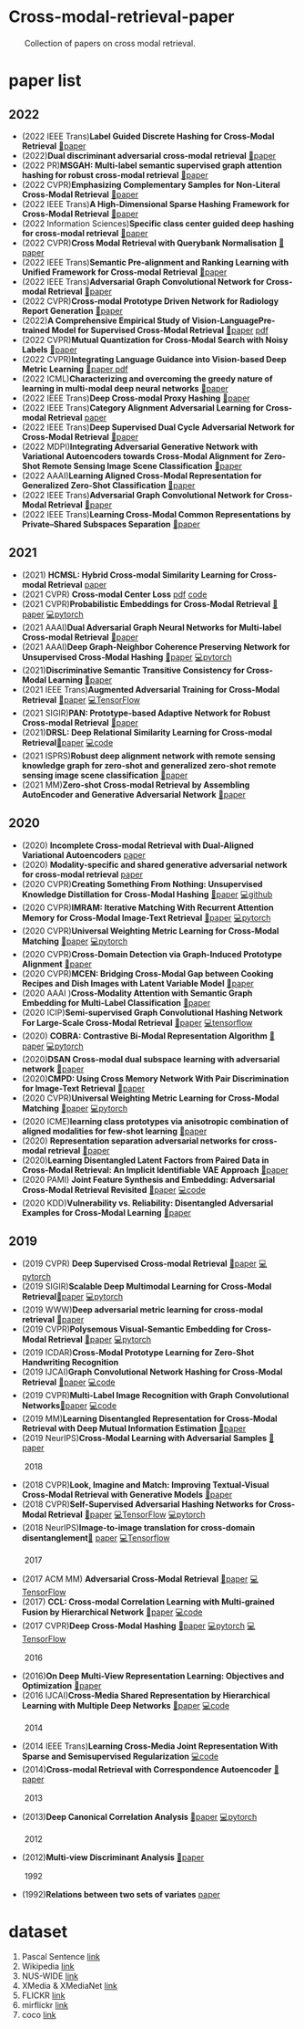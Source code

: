 # Cross-modal-retrieval-paper

　　Collection of papers on cross modal retrieval.

# paper list

## 2022

* (2022 IEEE Trans)**Label Guided Discrete Hashing for Cross-Modal Retrieval** [📄paper](https://ieeexplore.ieee.org/stamp/stamp.jsp?arnumber=9928071)
* (2022)**Dual discriminant adversarial cross-modal retrieval** [📄paper](https://link.springer.com/article/10.1007/s10489-022-03653-7)
* (2022 PR)**MSGAH: Multi-label semantic supervised graph attention hashing for robust cross-modal retrieval** [📄paper](https://www.sciencedirect.com/science/article/pii/S0031320322001571)
* (2022 CVPR)**Emphasizing Complementary Samples for Non-Literal Cross-Modal Retrieval** [📄paper](https://openaccess.thecvf.com/content/CVPR2022W/MULA/html/Thomas_Emphasizing_Complementary_Samples_for_Non-Literal_Cross-Modal_Retrieval_CVPRW_2022_paper.html)
* (2022 IEEE Trans)**A High-Dimensional Sparse Hashing Framework for Cross-Modal Retrieval** ​[📄paper](https://ieeexplore.ieee.org/abstract/document/9847257)
* (2022 Information Sciences)**Specific class center guided deep hashing for cross-modal retrieval** [📄paper](https://www.sciencedirect.com/science/article/pii/S0020025522007848)
* (2022 CVPR)**Cross Modal Retrieval with Querybank Normalisation** [📄paper](https://openaccess.thecvf.com/content/CVPR2022/papers/Bogolin_Cross_Modal_Retrieval_With_Querybank_Normalisation_CVPR_2022_paper.pdf)
* (2022 IEEE Trans)**Semantic Pre-alignment and Ranking Learning with Unified Framework for Cross-modal Retrieval** [📄paper](https://ieeexplore.ieee.org/abstract/document/9794649)
* (2022 IEEE Trans)**Adversarial Graph Convolutional Network for Cross-modal Retrieval** [📄paper](https://ieeexplore.ieee.org/stamp/stamp.jsp?tp=&arnumber=9411880&tag=1)
* (2022 CVPR)**Cross-modal Prototype Driven Network for Radiology Report Generation** [📄paper](https://arxiv.org/abs/2207.04818)
* (2022)**A Comprehensive Empirical Study of Vision-LanguagePre-trained Model for Supervised Cross-Modal Retrieval** [📄paper](https://arxiv.org/abs/2201.02772) [pdf](https://arxiv.org/pdf/2201.02772.pdf)
* (2022 CVPR)**Mutual Quantization for Cross-Modal Search with Noisy Labels** [📄paper](https://openaccess.thecvf.com/content/CVPR2022/html/Yang_Mutual_Quantization_for_Cross-Modal_Search_With_Noisy_Labels_CVPR_2022_paper.html)
* (2022 CVPR)**Integrating Language Guidance into Vision-based Deep Metric Learning** [📄paper ](https://openaccess.thecvf.com/content/CVPR2022/html/Roth_Integrating_Language_Guidance_Into_Vision-Based_Deep_Metric_Learning_CVPR_2022_paper.html) [pdf](https://openaccess.thecvf.com/content/CVPR2022/papers/Roth_Integrating_Language_Guidance_Into_Vision-Based_Deep_Metric_Learning_CVPR_2022_paper.pdf)
* (2022 ICML)**Characterizing and overcoming the greedy nature of learning in multi-modal deep neural networks** [📄paper](https://proceedings.mlr.press/v162/wu22d.html)
* (2022 IEEE Trans)**Deep Cross-modal Proxy Hashing** [📄paper ](https://ieeexplore.ieee.org/abstract/document/9809792)
* (2022 IEEE Trans)**Category Alignment Adversarial Learning for Cross-modal Retrieval** [paper ](https://ieeexplore.ieee.org/abstract/document/9737126)
* (2022 IEEE Trans)**Deep Supervised Dual Cycle Adversarial Network for Cross-Modal Retrieval** [📄paper](https://ieeexplore.ieee.org/abstract/document/9880488)
* (2022 MDPI)**Integrating Adversarial Generative Network with Variational Autoencoders towards Cross-Modal Alignment for Zero-Shot Remote Sensing Image Scene Classification** [📄paper](https://www.mdpi.com/2072-4292/14/18/4533)
* (2022 AAAI)**Learning Aligned Cross-Modal Representation for Generalized Zero-Shot Classification** [📄paper](https://ojs.aaai.org/index.php/AAAI/article/view/20614)
* (2022 IEEE Trans)**Adversarial Graph Convolutional Network for Cross-Modal Retrieval**  [📄paper](https://ieeexplore.ieee.org/document/9411880)
* (2022 IEEE Trans)**Learning Cross-Modal Common Representations by Private–Shared Subspaces Separation** [📄paper](https://ieeexplore.ieee.org/document/9165187)

## 2021

- (2021) **HCMSL: Hybrid Cross-modal Similarity Learning for Cross-modal Retrieval** [paper](https://www.researchgate.net/profile/Chengyuan-Zhang-6/publication/344307665_HCMSL_Hybrid_Cross-Modal_Similarity_Learning_for_Cross-Modal_Retrieval/links/5f658e59458515b7cf3eda00/HCMSL-Hybrid-Cross-Modal-Similarity-Learning-for-Cross-Modal-Retrieval.pdf)
- (2021 CVPR) **Cross-modal Center Loss** [pdf](https://arxiv.org/abs/2008.03561) [code](https://github.com/LongLong-Jing/Cross-Modal-Center-Loss)
- (2021 CVPR)**Probabilistic Embeddings for Cross-Modal Retrieval**  [📄paper](https://arxiv.org/pdf/2101.05068.pdf)  [💻pytorch](https://github.com/naver-ai/pcme)
- (2021 AAAI)**Dual Adversarial Graph Neural Networks for Multi-label Cross-modal Retrieval** [📄paper](https://www.aaai.org/AAAI21Papers/AAAI-6207.QianS.pdf)
- (2021 AAAI)**Deep Graph-Neighbor Coherence Preserving Network for Unsupervised Cross-Modal  Hashing** [📄paper](https://www.aaai.org/AAAI21Papers/AAAI-2796.YuJ.pdf)  [💻pytorch](https://github.com/Atmegal/DGCPN)
- (2021)**Discriminative Semantic Transitive Consistency for Cross-Modal Learning** [📄paper](https://arxiv.org/pdf/2103.14103.pdf)
- (2021 IEEE Trans)**Augmented Adversarial Training for Cross-Modal Retrieval**  [📄paper](https://ieeexplore.ieee.org/stamp/stamp.jsp?tp=&arnumber=9057710)   [💻TensorFlow](https://github.com/yiling2018/aacr)
- (2021 SIGIR)**PAN: Prototype-based Adaptive Network for Robust Cross-modal Retrieval** [📄paper](https://dl.acm.org/doi/abs/10.1145/3404835.3462867)
- (2021)**DRSL: Deep Relational Similarity Learning for Cross-modal Retrieval**​[📄paper](https://www.sciencedirect.com/science/article/abs/pii/S0020025520307684) [💻code](https://github.com/wangxu-scu/DRSL)
- (2021 ISPRS)**Robust deep alignment network with remote sensing knowledge graph for zero-shot and generalized zero-shot remote sensing image scene classification** [📄paper](https://www.sciencedirect.com/science/article/abs/pii/S092427162100201X)
- (2021 MM)**Zero-shot Cross-modal Retrieval by Assembling AutoEncoder and Generative Adversarial Network** [📄paper](https://dl.acm.org/doi/abs/10.1145/3424341)

## 2020

- (2020) **Incomplete Cross-modal Retrieval with Dual-Aligned Variational Autoencoders** [paper](https://dl.acm.org/doi/pdf/10.1145/3394171.3413676)
- (2020) **Modality-specific and shared generative adversarial network for cross-modal retrieval** [paper](https://reader.elsevier.com/reader/sd/pii/S0031320320301382?token=736E808929A780DD58D84AD3E0D38143F9014B5E212C0F89EB433AC585CDAD8913063A0DB4B795EF03F699B439F8F68D&originRegion=us-east-1&originCreation=20210729122016)
- (2020 CVPR)**Creating Something From Nothing: Unsupervised Knowledge Distillation for Cross-Modal Hashing** [📄paper](https://openaccess.thecvf.com/content_CVPR_2020/papers/Hu_Creating_Something_From_Nothing_Unsupervised_Knowledge_Distillation_for_Cross-Modal_Hashing_CVPR_2020_paper.pdf) [💻github](https://github.com/huhengtong/UKD_CVPR2020)
- (2020 CVPR)**IMRAM: Iterative Matching With Recurrent Attention Memory for Cross-Modal Image-Text Retrieval** [📄paper](https://openaccess.thecvf.com/content_CVPR_2020/papers/Chen_IMRAM_Iterative_Matching_With_Recurrent_Attention_Memory_for_Cross-Modal_Image-Text_CVPR_2020_paper.pdf)  [💻pytorch](https://github.com/HuiChen24/IMRAM)
- (2020 CVPR)**Universal Weighting Metric Learning for Cross-Modal Matching**  [📄paper](https://openaccess.thecvf.com/content_CVPR_2020/papers/Wei_Universal_Weighting_Metric_Learning_for_Cross-Modal_Matching_CVPR_2020_paper.pdf)  [💻pytorch](https://github.com/wayne980/PolyLoss)
- (2020 CVPR)**Cross-Domain Detection via Graph-Induced Prototype Alignment** [📄paper](https://openaccess.thecvf.com/content_CVPR_2020/papers/Xu_Cross-Domain_Detection_via_Graph-Induced_Prototype_Alignment_CVPR_2020_paper.pdf)
- (2020 CVPR)**MCEN: Bridging Cross-Modal Gap between Cooking Recipes and Dish Images with Latent Variable Model**  [📄paper](https://openaccess.thecvf.com/content_CVPR_2020/papers/Fu_MCEN_Bridging_Cross-Modal_Gap_between_Cooking_Recipes_and_Dish_Images_CVPR_2020_paper.pdf)
- (2020  AAAI )**Cross-Modality Attention with Semantic Graph Embedding for Multi-Label Classification**  [📄paper](https://arxiv.org/pdf/1912.07872v1.pdf)
- (2020 ICIP)**Semi-supervised Graph Convolutional Hashing Network For Large-Scale Cross-Modal Retrieval** [📄](https://ieeexplore.ieee.org/document/9190641)​[paper](https://ieeexplore.ieee.org/document/9190641) [💻tensorflow](https://github.com/flyingjohn/Cross_Modal_GCN)
- (2020) **COBRA: Contrastive Bi-Modal Representation Algorithm** [📄paper](https://arxiv.org/pdf/2005.03687v2.pdf)  [💻pytorch](https://github.com/ovshake/cobra)
- (2020)**DSAN Cross-modal dual subspace learning with adversarial network** [📄paper](https://pdf.sciencedirectassets.com/271125/1-s2.0-S0893608020X00049/1-s2.0-S0893608020300927/main.pdf?X-Amz-Security-Token=IQoJb3JpZ2luX2VjEIX%2F%2F%2F%2F%2F%2F%2F%2F%2F%2FwEaCXVzLWVhc3QtMSJIMEYCIQDtY6e2gwMhYprFF%2FuWMug9oyXUqesdloBb5licXPK%2B3gIhAPe%2BbrhiYB3XasxpRSu7blrYRtviyiIjSJp593hoykiEKoMECI3%2F%2F%2F%2F%2F%2F%2F%2F%2F%2FwEQBBoMMDU5MDAzNTQ2ODY1Igyzy3vdPCSiTjjwB1Mq1wNLY62M9mwnmAcEQVJVIYVqXp1likHEu05%2BfOONWEDjYIfkG%2FQfe3JZV5ItGi9vilV7GX02Pb7arXcVMZcsS9mfcnSMNgfDPDWIyt717oTkV09sVU0FjsGq%2BHvSxNg3QOBXwitkyEmNjFiUSSDQs5QgdFpe4HNCXLcWAx27Mam%2Bo59nyZRso4mYTJeX2vX8QhzjoiW5xB4DN5X8JnyYLM54C0zxLACJ5yjUJkTVqEkvQRgXvlGEggnBGv9XD5RMKAzrcaFksYB39zavnNqxyxLQWBCdvhztgE6%2Fr7fGSpM9FBGb7GV7%2FjK5qNG5FBPPoDJpe2tqp%2B%2Fd%2FY3r5i1U8JwnIF9x3cSUmVN1oaGOdDDTbeTFSa4txlcWflCeaLF9JbPpBK3knRao4swCFzRLB%2Btptevw0uP0jAhTUBL9%2FlB5znXmtBP8MtH3N5guWtwW4KIqDClppUq5IhdkYWyJkDt2KwoHzcTmbiVjXmZStYBpMGEOM58r%2BVsUiHRWOxmQwRZP%2ByB0ca7BHEeG2Vpv%2F0K5p7qcI1NfXSsSVLPmIKVp1yLkdpZf3q0bH6LGLXqSQfOewzzRb5Vkv7ZYEwOc9eRVhrpyisqbsbzeR0aiHOC2qCzoTJH0We0wgrqKiAY6pAEMh2HNWDxn5OR4ceXrXiczikOPa4%2BFyVRvUc0X8xFNhV%2B7ofoDJeZ6L2kP30qfhjYOw1pwGvD2LjZMlLbpwF4xy3TDUBpv0QGXN6dPkt2ACJ41MVr%2BxU%2BEHKttK8MSg%2BAFfbp7%2FQnILfWU1lnt%2Bu3Ve%2FbIPsPS3Memzu%2BUep79aUbyOS3KUDmsl003RU3OVVz60e4mMkXMi9OJN%2F7yzYbY0DUGWw%3D%3D&X-Amz-Algorithm=AWS4-HMAC-SHA256&X-Amz-Date=20210729T130555Z&X-Amz-SignedHeaders=host&X-Amz-Expires=300&X-Amz-Credential=ASIAQ3PHCVTY7ASUQQ4G%2F20210729%2Fus-east-1%2Fs3%2Faws4_request&X-Amz-Signature=b5354378646b05d3899b95fb99ecc616bee9894081981e4ba7da2fa42c459d1c&hash=778f9e631ba699b700bd87b3178b0cecade52653c7d9e17266a3c368d7af0f2f&host=68042c943591013ac2b2430a89b270f6af2c76d8dfd086a07176afe7c76c2c61&pii=S0893608020300927&tid=spdf-7b1b9899-61c0-4801-ad3c-7876ed90e6ff&sid=d2e470c35fbb514c7c3bda46bb145f29400dgxrqa&type=client)
- (2020)**CMPD: Using Cross Memory Network With Pair Discrimination for Image-Text Retrieval**  [📄paper](http://cgcad.thss.tsinghua.edu.cn/liuyushen/main/pdf/LiuYS_TCSVT2021.pdf)
- (2020 CVPR)**Universal Weighting Metric Learning for Cross-Modal Matching** [📄paper](https://openaccess.thecvf.com/content_CVPR_2020/html/Wei_Universal_Weighting_Metric_Learning_for_Cross-Modal_Matching_CVPR_2020_paper.html) [💻pytorch](https://github.com/wayne980/PolyLoss)
- (2020 ICME)**learning class prototypes via anisotropic combination of aligned modalities for few-shot learning** [📄paper](https://readpaper.com/paper/3034860057)
- (2020) **Representation separation adversarial networks for cross-modal retrieval** [📄paper](https://link.springer.com/article/10.1007/s11276-020-02382-4)
- (2020)**Learning Disentangled Latent Factors from Paired Data in Cross-Modal Retrieval: An Implicit Identifiable VAE Approach** [📄paper](https://arxiv.org/abs/2012.00682)
- (2020 PAMI) **Joint Feature Synthesis and Embedding: Adversarial Cross-Modal Retrieval Revisited** [📄paper](https://ieeexplore.ieee.org/document/9296975) [💻code](https://github.com/CFM-MSG/Code_JFSE)
- (2020 KDD)**Vulnerability vs. Reliability: Disentangled Adversarial Examples for Cross-Modal Learning**  [📄paper](https://dl.acm.org/doi/10.1145/3394486.3403084)

## 2019

- (2019 CVPR) **Deep Supervised Cross-modal Retrieval** [📄paper](https://openaccess.thecvf.com/content_CVPR_2019/papers/Zhen_Deep_Supervised_Cross-Modal_Retrieval_CVPR_2019_paper.pdf)   [💻︎pytorch](https://github.com/penghu-cs/DSCMR)
- (2019 SIGIR)**Scalable Deep Multimodal Learning for Cross-Modal Retrieval**​[📄paper](https://liangli-zhen.github.io/papers/SIGIR2019_Scalable_Deep_Multimodal_Learning_for_Cross-Modal_Retrieval.pdf) [💻︎pytorch](https://github.com/penghu-cs/SDML)
- (2019 WWW)**Deep adversarial metric learning for cross-modal retrieval** [📄paper](https://link.springer.com/content/pdf/10.1007/s11280-018-0541-x.pdf)
- (2019 CVPR)**Polysemous Visual-Semantic Embedding for Cross-Modal Retrieval**  [📄paper](https://openaccess.thecvf.com/content_CVPR_2019/papers/Song_Polysemous_Visual-Semantic_Embedding_for_Cross-Modal_Retrieval_CVPR_2019_paper.pdf)  [💻pytorch](https://github.com/yalesong/pvse)
- (2019 ICDAR)**Cross-Modal Prototype Learning for Zero-Shot Handwriting Recognition**
- (2019 IJCAI)**Graph Convolutional Network Hashing for Cross-Modal Retrieval** [📄paper](https://www.ijcai.org/proceedings/2019/138) [💻code](https://github.com/DeXie0808/GCH)
- (2019 CVPR)**Multi-Label Image Recognition with Graph Convolutional Networks**​[📄paper](https://openaccess.thecvf.com/content_CVPR_2019/html/Chen_Multi-Label_Image_Recognition_With_Graph_Convolutional_Networks_CVPR_2019_paper.html) [💻code](https://github.com/megvii-research/ML-GCN)
- (2019 MM)**Learning Disentangled Representation for Cross-Modal Retrieval with Deep Mutual Information Estimation** [📄paper](https://dl.acm.org/doi/10.1145/3343031.3351053)
- (2019 NeurIPS)**Cross-Modal Learning with Adversarial Samples** [📄paper](https://proceedings.neurips.cc/paper/2019/hash/d384dec9f5f7a64a36b5c8f03b8a6d92-Abstract.html)

　　2018

- (2018 CVPR)**Look, Imagine and Match: Improving Textual-Visual Cross-Modal Retrieval with Generative Models**  [📄paper](https://arxiv.org/pdf/1711.06420.pdf)
- (2018 CVPR)**Self-Supervised Adversarial Hashing Networks for Cross-Modal Retrieval** [📄paper](https://arxiv.org/pdf/1804.01223.pdf)  [💻︎TensorFlow](https://github.com/lelan-li/SSAH) [💻︎pytorch](https://github.com/haitao-hub-stu/SSAH)
- (2018 NeurIPS)**Image-to-image translation for cross-domain disentanglement**​[📄](https://proceedings.neurips.cc/paper/2018/hash/dc6a70712a252123c40d2adba6a11d84-Abstract.html) [paper](https://proceedings.neurips.cc/paper/2018/hash/dc6a70712a252123c40d2adba6a11d84-Abstract.html) [💻Tensorflow](https://github.com/agonzgarc/cross-domain-disen)

　　2017

- (2017 ACM MM) **Adversarial Cross-Modal Retrieval** [📄paper](https://cfm.uestc.edu.cn/~yangyang/papers/acmr.pdf)  [💻︎TensorFlow](https://github.com/sunpeng981712364/ACMR_demo)
- (2017) **CCL: Cross-modal Correlation Learning with Multi-grained Fusion by Hierarchical Network** [📄paper](https://arxiv.org/pdf/1704.02116.pdf) [💻︎code](https://github.com/PKU-ICST-MIPL/CCL_TMM2018)
- (2017 CVPR)**Deep Cross-Modal Hashing** [📄paper](https://arxiv.org/pdf/1602.02255.pdf) [💻︎pytorch](https://github.com/WendellGul/DCMH) [💻︎TensorFlow](https://github.com/jiangqy/DCMH-CVPR2017)

　　2016

- (2016)**On Deep Multi-View Representation Learning: Objectives and Optimization** [📄paper](https://arxiv.org/pdf/1602.01024.pdf)
- (2016 IJCAI)**Cross-Media Shared Representation by Hierarchical Learning with Multiple Deep Networks** [📄paper](https://www.ijcai.org/Proceedings/16/Papers/541.pdf)   [💻︎code](https://github.com/PKU-ICST-MIPL/CMDN_IJCAI2016)

　　2014

- (2014 IEEE Trans)**Learning Cross-Media Joint Representation With Sparse and Semisupervised Regularization** [💻︎code](https://github.com/PKU-ICST-MIPL/JRL_TCSVT2014)
- (2014)**Cross-modal Retrieval with Correspondence Autoencoder** [📄paper](https://people.cs.clemson.edu/~jzwang/1501863/mm2014/p7-feng.pdf)

　　2013

- (2013)**Deep Canonical Correlation Analysis** [📄paper](http://proceedings.mlr.press/v28/andrew13.pdf) [💻︎pytorch](https://github.com/Michaelvll/DeepCCA)

　　2012

- (2012)**Multi-view Discriminant Analysis** [📄paper](https://link.springer.com/content/pdf/10.1007/978-3-642-33718-5_58.pdf)

　　1992

- (1992)**Relations between two sets of variates** [paper](https://link.springer.com/chapter/10.1007/978-1-4612-4380-9_14)

# dataset

1. Pascal Sentence [link](https://vision.cs.uiuc.edu/pascal-sentences/)
2. Wikipedia [link](http://www.svcl.ucsd.edu/projects/crossmodal/)
3. NUS-WIDE [link](https://lms.comp.nus.edu.sg/wp-content/uploads/2019/research/nuswide/NUS-WIDE.html)
4. XMedia & XMediaNet [link](http://59.108.48.34/tiki/XMediaNet/)
5. FLICKR [link](http://shannon.cs.illinois.edu/DenotationGraph/)
6. mirflickr [link](https://press.liacs.nl/mirflickr/mirdownload.html)
7. coco [link](https://cocodataset.org/#download)

